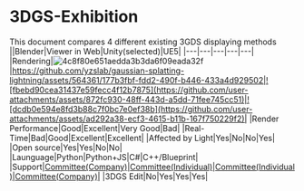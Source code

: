 # 3DGS-Exhibition

This document compares 4 different existing 3GDS displaying methods
||Blender|Viewer in Web|Unity(selected)|UE5|
|---|---|---|---|---|
|Rendering|![4c8f80e651aedda3b3da6f09eada32f](https://github.com/user-attachments/assets/b1ff6600-f7e7-48b3-90dd-cf53c1734af0)|https://github.com/yzslab/gaussian-splatting-lightning/assets/564361/177b3fbf-fdd2-490f-b446-433a4d929502|![fbebd90cea31437e59fecc4f12b7875](https://github.com/user-attachments/assets/872fc930-48ff-443d-a5dd-71fee745cc51)|![dcdb0e594e8fd3b88c7f0bc7e0ef38b](https://github.com/user-attachments/assets/ad292a38-ecf3-4615-b11b-167f750229f2)|
|Render Performance|Good|Excellent|Very Good|Bad|
|Real-Time|Bad|Good|Excellent|Excellent|
|Affected by Light|Yes|No|No|Yes|
|Open source|Yes|Yes|No|No|
|Launguage|Python|Python+JS|C#|C++/Blueprint|
|Support|[Committee(Company)](https://github.com/Kiri-Innovation/3dgs-render-blender-addon)|[Committee(Individual)](https://github.com/yzslab/gaussian-splatting-lightning)|[Committee(Individual)](https://github.com/aras-p/UnityGaussianSplatting)|[Committee(Company)](https://github.com/xverse-engine/XV3DGS-UEPlugin)|
|3DGS Edit|No|Yes|Yes|Yes|

